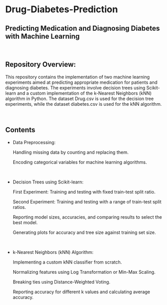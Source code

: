 # Drug-Diabetes-Prediction

## Predicting Medication and Diagnosing Diabetes with Machine Learning

<br>

## Repository Overview:

This repository contains the implementation of two machine learning experiments aimed at predicting appropriate medication for patients and diagnosing diabetes. The experiments involve decision trees using Scikit-learn and a custom implementation of the k-Nearest Neighbors (kNN) algorithm in Python. The dataset Drug.csv is used for the decision tree experiments, while the dataset diabetes.csv is used for the kNN algorithm.

<br>

## Contents
- Data Preprocessing:

  Handling missing data by counting and replacing them.
  
  Encoding categorical variables for machine learning algorithms.

<br>

- Decision Trees using Scikit-learn:

  First Experiment: Training and testing with fixed train-test split ratio.
  
  Second Experiment: Training and testing with a range of train-test split ratios.
  
  Reporting model sizes, accuracies, and comparing results to select the best model.
  
  Generating plots for accuracy and tree size against training set size.

<br>

- k-Nearest Neighbors (kNN) Algorithm:

  Implementing a custom kNN classifier from scratch.
  
  Normalizing features using Log Transformation or Min-Max Scaling.
  
  Breaking ties using Distance-Weighted Voting.
  
  Reporting accuracy for different k values and calculating average accuracy.

